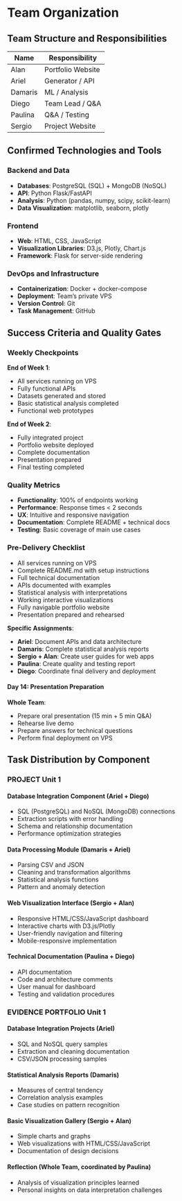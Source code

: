 # Team Organization

## Team Structure and Responsibilities

| Name    | Responsibility    |
| ------- | ----------------- |
| Alan    | Portfolio Website |
| Ariel   | Generator / API   |
| Damaris | ML / Analysis     |
| Diego   | Team Lead / Q\&A  |
| Paulina | Q\&A / Testing    |
| Sergio  | Project Website   |

## Confirmed Technologies and Tools

### Backend and Data

* **Databases**: PostgreSQL (SQL) + MongoDB (NoSQL)
* **API**: Python Flask/FastAPI
* **Analysis**: Python (pandas, numpy, scipy, scikit-learn)
* **Data Visualization**: matplotlib, seaborn, plotly

### Frontend

* **Web**: HTML, CSS, JavaScript
* **Visualization Libraries**: D3.js, Plotly, Chart.js
* **Framework**: Flask for server-side rendering

### DevOps and Infrastructure

* **Containerization**: Docker + docker-compose
* **Deployment**: Team’s private VPS
* **Version Control**: Git
* **Task Management**: GitHub

## Success Criteria and Quality Gates

### Weekly Checkpoints

**End of Week 1**:

* All services running on VPS
* Fully functional APIs
* Datasets generated and stored
* Basic statistical analysis completed
* Functional web prototypes

**End of Week 2**:

* Fully integrated project
* Portfolio website deployed
* Complete documentation
* Presentation prepared
* Final testing completed

### Quality Metrics

* **Functionality**: 100% of endpoints working
* **Performance**: Response times < 2 seconds
* **UX**: Intuitive and responsive navigation
* **Documentation**: Complete README + technical docs
* **Testing**: Basic coverage of main use cases

### Pre-Delivery Checklist

* All services running on VPS
* Complete README.md with setup instructions
* Full technical documentation
* APIs documented with examples
* Statistical analysis with interpretations
* Working interactive visualizations
* Fully navigable portfolio website
* Presentation prepared and rehearsed

**Specific Assignments**:

* **Ariel**: Document APIs and data architecture
* **Damaris**: Complete statistical analysis reports
* **Sergio + Alan**: Create user guides for web apps
* **Paulina**: Create quality and testing report
* **Diego**: Coordinate final delivery and deployment

#### Day 14: Presentation Preparation

**Whole Team**:

* Prepare oral presentation (15 min + 5 min Q\&A)
* Rehearse live demo
* Prepare answers for technical questions
* Perform final deployment on VPS

## Task Distribution by Component

### PROJECT Unit 1

#### Database Integration Component (Ariel + Diego)

* SQL (PostgreSQL) and NoSQL (MongoDB) connections
* Extraction scripts with error handling
* Schema and relationship documentation
* Performance optimization strategies

#### Data Processing Module (Damaris + Ariel)

* Parsing CSV and JSON
* Cleaning and transformation algorithms
* Statistical analysis functions
* Pattern and anomaly detection

#### Web Visualization Interface (Sergio + Alan)

* Responsive HTML/CSS/JavaScript dashboard
* Interactive charts with D3.js/Plotly
* User-friendly navigation and filtering
* Mobile-responsive implementation

#### Technical Documentation (Paulina + Diego)

* API documentation
* Code and architecture comments
* User manual for dashboard
* Testing and validation procedures

### EVIDENCE PORTFOLIO Unit 1

#### Database Integration Projects (Ariel)

* SQL and NoSQL query samples
* Extraction and cleaning documentation
* CSV/JSON processing samples

#### Statistical Analysis Reports (Damaris)

* Measures of central tendency
* Correlation analysis examples
* Case studies on pattern recognition

#### Basic Visualization Gallery (Sergio + Alan)

* Simple charts and graphs
* Web visualizations with HTML/CSS/JavaScript
* Documentation of design decisions

#### Reflection (Whole Team, coordinated by Paulina)

* Analysis of visualization principles learned
* Personal insights on data interpretation challenges
